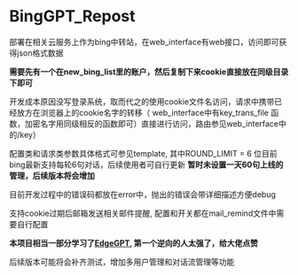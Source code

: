 # BingGPT_Repost
部署在相关云服务上作为bing中转站，在web_interface有web接口，访问即可获得json格式数据

**需要先有一个在new_bing_list里的账户，然后复制下来cookie直接放在同级目录下即可**

开发成本原因没写登录系统，取而代之的使用cookie文件名访问，请求中携带已经放方在浏览器上的cookie名字的转移（ web_interface中有key_trans_file 函数，加密名字用同级相反的函数即可）直接进行访问，路由参见web_interface中的/key）

配置类和请求类参数具体格式可参见template, 其中ROUND_LIMIT = 6 位目前bing最新支持每轮6句对话，后续使用者可自行更新 **暂时未设置一天60句上线的管理，后续版本将会增加**

目前开发过程中的错误码都放在error中，抛出的错误会带详细描述方便debug

支持cookie过期后邮箱发送相关邮件提醒, 配置和开关都在mail_remind文件中需要自行配置

**本项目相当一部分学习了<a href ="https://github.com/acheong08/EdgeGPT">EdgeGPT</a>, 第一个逆向的人太强了，给大佬点赞**

后续版本可能将会补齐测试，增加多用户管理和对话流管理等功能
